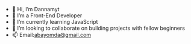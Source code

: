 - 👋 Hi, I’m Dannamyt
- 👀 I’m a Front-End Developer
- 🌱 I’m currently learning JavaScript 
- 💞️ I’m looking to collaborate on building projects with fellow beginners 
- 📫 Email:abayomda@gmail.com 

<!---
Dannamyt/Dannamyt is a ✨ special ✨ repository because its `README.md` (this file) appears on your GitHub profile.
You can click the Preview link to take a look at your changes.
--->
